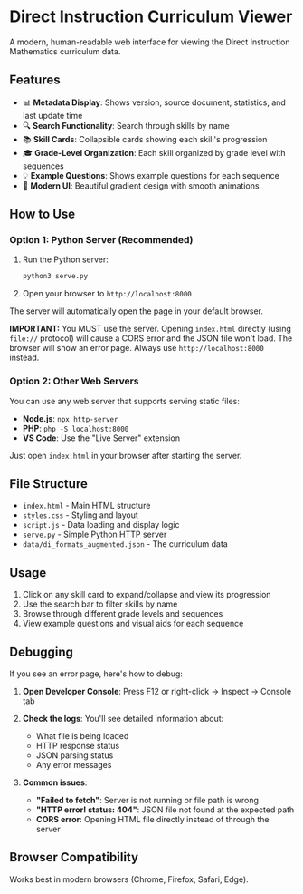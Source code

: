 # Direct Instruction Curriculum Viewer

A modern, human-readable web interface for viewing the Direct Instruction Mathematics curriculum data.

## Features

- 📊 **Metadata Display**: Shows version, source document, statistics, and last update time
- 🔍 **Search Functionality**: Search through skills by name
- 📚 **Skill Cards**: Collapsible cards showing each skill's progression
- 🎓 **Grade-Level Organization**: Each skill organized by grade level with sequences
- 💡 **Example Questions**: Shows example questions for each sequence
- 🎨 **Modern UI**: Beautiful gradient design with smooth animations

## How to Use

### Option 1: Python Server (Recommended)

1. Run the Python server:
   ```bash
   python3 serve.py
   ```

2. Open your browser to `http://localhost:8000`

The server will automatically open the page in your default browser.

**IMPORTANT:** You MUST use the server. Opening `index.html` directly (using `file://` protocol) will cause a CORS error and the JSON file won't load. The browser will show an error page. Always use `http://localhost:8000` instead.

### Option 2: Other Web Servers

You can use any web server that supports serving static files:

- **Node.js**: `npx http-server`
- **PHP**: `php -S localhost:8000`
- **VS Code**: Use the "Live Server" extension

Just open `index.html` in your browser after starting the server.

## File Structure

- `index.html` - Main HTML structure
- `styles.css` - Styling and layout
- `script.js` - Data loading and display logic
- `serve.py` - Simple Python HTTP server
- `data/di_formats_augmented.json` - The curriculum data

## Usage

1. Click on any skill card to expand/collapse and view its progression
2. Use the search bar to filter skills by name
3. Browse through different grade levels and sequences
4. View example questions and visual aids for each sequence

## Debugging

If you see an error page, here's how to debug:

1. **Open Developer Console**: Press F12 or right-click → Inspect → Console tab
2. **Check the logs**: You'll see detailed information about:
   - What file is being loaded
   - HTTP response status
   - JSON parsing status
   - Any error messages

3. **Common issues**:
   - **"Failed to fetch"**: Server is not running or file path is wrong
   - **"HTTP error! status: 404"**: JSON file not found at the expected path
   - **CORS error**: Opening HTML file directly instead of through the server

## Browser Compatibility

Works best in modern browsers (Chrome, Firefox, Safari, Edge).


